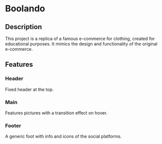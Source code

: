 # Boolando

## Description

This project is a replica of a famous e-commerce for clothing, created for educational purposes. It mimics the design and functionality of the original e-commerce.

## Features

### Header

Fixed header at the top.

### Main

Features pictures with a transition effect on hover.

### Footer

A generic foot with info and icons of the social platforms.
